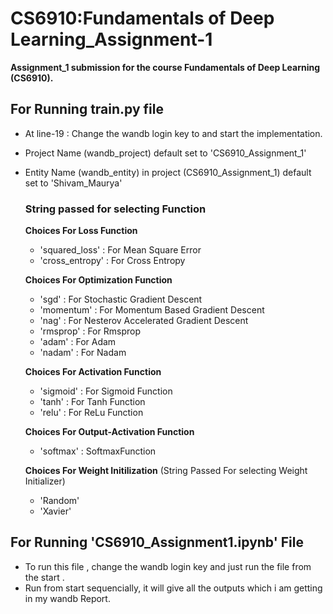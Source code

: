 # CS6910:Fundamentals of Deep Learning_Assignment-1
**Assignment_1 submission for the course Fundamentals of Deep Learning (CS6910).**
## For Running train.py file
* At line-19 : Change the wandb login key to and start the implementation.
* Project Name (wandb_project) default set to 'CS6910_Assignment_1'
* Entity Name (wandb_entity) in project (CS6910_Assignment_1) default set to 'Shivam_Maurya'

  ### String passed for selecting Function
  
  **Choices For Loss Function**
  * 'squared_loss' : For Mean Square Error
  * 'cross_entropy' : For Cross Entropy

  **Choices For Optimization Function**
  * 'sgd' : For Stochastic Gradient Descent
  * 'momentum' : For Momentum Based Gradient Descent
  * 'nag' : For Nesterov Accelerated Gradient Descent
  * 'rmsprop' : For Rmsprop
  * 'adam' : For Adam
  * 'nadam' : For Nadam

  **Choices For Activation Function**
  * 'sigmoid' : For Sigmoid Function
  * 'tanh' : For Tanh Function
  * 'relu' : For ReLu Function

  **Choices For Output-Activation Function**
  * 'softmax' : SoftmaxFunction
  
  **Choices For Weight Initilization** (String Passed For selecting Weight Initializer)
  * 'Random' 
  * 'Xavier'
  
## For Running 'CS6910_Assignment1.ipynb' File
* To run this file , change  the wandb login key and just run the file from the start .
* Run from start sequencially, it will give all the outputs which i am getting in my wandb Report.

